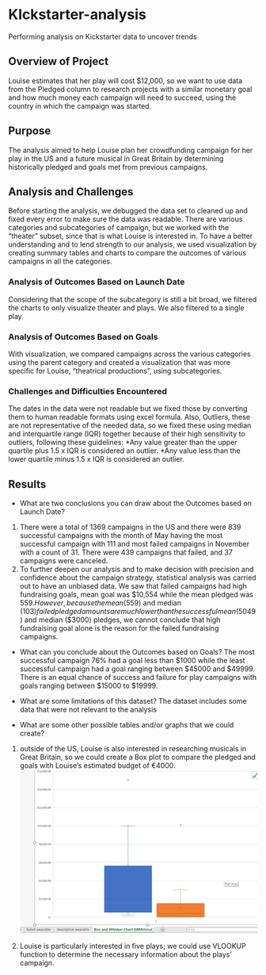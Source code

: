 # KIckstarter-analysis
Performing analysis on Kickstarter data to uncover trends


## Overview of Project
Louise estimates that her play will cost $12,000, so we want to use data from the Pledged column to research projects with a similar monetary goal and how much money each campaign will need to succeed, using the country in which the campaign was started.

## Purpose
The analysis aimed to help Louise plan her crowdfunding campaign for her play in the US and a future musical in Great Britain by determining historically pledged and goals met from previous campaigns.

## Analysis and Challenges
 Before starting the analysis, we debugged the data set to cleaned up and fixed every error to make sure the data was readable. There are various categories and subcategories of campaign, but we worked with the “theater” subset, since that is what Louise is interested in. To have a better understanding and to lend strength to our analysis, we used visualization by creating summary tables and charts to compare the outcomes of various campaigns in all the categories.
 

### Analysis of Outcomes Based on Launch Date
Considering that the scope of the subcategory is still a bit broad, we filtered the charts to only visualize theater and plays. We also filtered to a single play.

### Analysis of Outcomes Based on Goals
With visualization, we compared campaigns across the various categories using the parent category and created a visualization that was more specific for Louise, “theatrical productions”, using subcategories.

### Challenges and Difficulties Encountered
The dates in the data were not readable but we fixed those by converting them to human readable formats using excel formula. Also, Outliers, these are not representative of the needed data, so we fixed these using median and interquartile range (IQR) together because of their high sensitivity to outliers, following these guidelines:
*Any value greater than the upper quartile plus 1.5 x IQR is considered an outlier.
*Any value less than the lower quartile minus 1.5 x IQR is considered an outlier.

## Results

- What are two conclusions you can draw about the Outcomes based on Launch Date?
1. There were a total of 1369 campaigns in the US and there were 839 successful campaigns with the month of May having the most successful campaign with 111 and most failed campaigns in November with a count of 31. There were 439 campaigns that failed, and 37 campaigns were canceled. 
2. To further deepen our analysis and to make decision with precision and confidence about the campaign strategy, statistical analysis was carried out to have an unbiased data. We saw that failed campaigns had high fundraising goals, mean goal was $10,554 while the mean pledged was $559. However, because the mean ($559) and median ($103) failed pledged amounts are much lower than the successful mean ($5049) and median ($3000) pledges, we cannot conclude that high fundraising goal alone is the reason for the failed fundraising campaigns.


- What can you conclude about the Outcomes based on Goals?
The most successful campaign 76% had a goal less than $1000 while the least successful campaign had a goal ranging between $45000 and $49999. There is an equal chance of success and failure for play campaigns with goals ranging between $15000 to $19999.


- What are some limitations of this dataset?
The dataset includes some data that were not relevant to the analysis

- What are some other possible tables and/or graphs that we could create?
1. outside of the US, Louise is also interested in researching musicals in Great Britain, so we could create a Box plot to compare the pledged and goals with Louise’s estimated budget of €4000.
![](Box_Plot.png)

 
2. Louise is particularly interested in five plays; we could use VLOOKUP function to determine the necessary information about the plays’ campaign.
